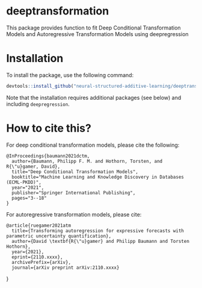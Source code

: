 
# deeptransformation

This package provides function to fit Deep Conditional Transformation Models and Autoregressive Transformation Models using deepregression

# Installation

To install the package, use the following command:
``` r
devtools::install_github("neural-structured-additive-learning/deeptransformation")
```
Note that the installation requires additional packages (see below) and including `deepregression`.

# How to cite this?

For deep conditional transformation models, please cite the following:

    @InProceedings{baumann2021dctm,
      author={Baumann, Philipp F. M. and Hothorn, Torsten, and R{\"u}gamer, David},
      title="Deep Conditional Transformation Models",
      booktitle="Machine Learning and Knowledge Discovery in Databases (ECML-PKDD)",
      year="2021",
      publisher="Springer International Publishing",
      pages="3--18"
    }
    
For autoregressive transformation models, please cite:

    @article{ruegamer2021atm
      title={Transforming autoregression for expressive forecasts with parametric uncertainty quantification},
      author={David \textbf{R{\"u}gamer} and Philipp Baumann and Torsten Hothorn},
      year={2021},
      eprint={2110.xxxx},
      archivePrefix={arXiv},
      journal={arXiv preprint arXiv:2110.xxxx}
}


